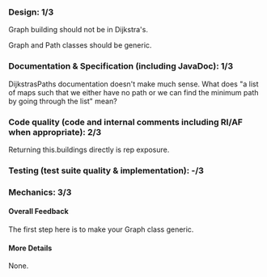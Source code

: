 ### Design: 1/3

Graph building should not be in Dijkstra's.

Graph and Path classes should be generic.

### Documentation & Specification (including JavaDoc): 1/3

DijkstrasPaths documentation doesn't make much sense. What does "a list of maps such that we either have no path or we can find the minimum path by going through the list" mean?

### Code quality (code and internal comments including RI/AF when appropriate): 2/3

Returning this.buildings directly is rep exposure.

### Testing (test suite quality & implementation): -/3

### Mechanics: 3/3

#### Overall Feedback

The first step here is to make your Graph class generic.

#### More Details

None.
